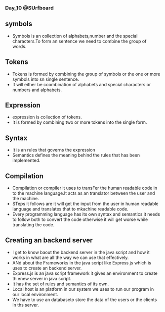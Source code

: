 ### Day_10 @SUrfboard

## symbols
- Symbols is an collection of alphabets,number and the special characters.To form an sentence we need to combine the group of words.
## Tokens
- Tokens is formed by combining the group of symbols or the one or more symbols into sn single sentence.
- It will either be coombination of alphabets and special characters or numbers and alphabets.
## Expression 
- expression is collection of tokens.
- It is formed by combining two or more tokens into the single form.
## Syntax
- It is an rules that governs the expression
- Semantics defines the meaning behind the rules that has been implemented.
## Compilation
- Compilation or compiler it uses to transFer the human readable code in to the machine language.It acts as an translator between the user and the machine.
- STeps it follows are it will get the input from the user in human readable language and translates that to mkachine readable code.
- Every programming language has its own syntax and semantics it needs to follow both to convert the code otherwise it will get worse while translating the code.

## Creating an backend server
- I get to know baout the backend server in the java script and how it works in what are all the way we can use that effectively.
- ANd about the Frameworks in the java script like Express.js which is uses to create an backend server.
- Express.js is an java script framework it gives an environment to create th enew server in  java script.
- It has the set of rules and semantics of its own.
- Local host is an platform in our system we uses to run our program in  our local environment.
- We have to use an databaseto store the data  of the users or the clients in ths server. 